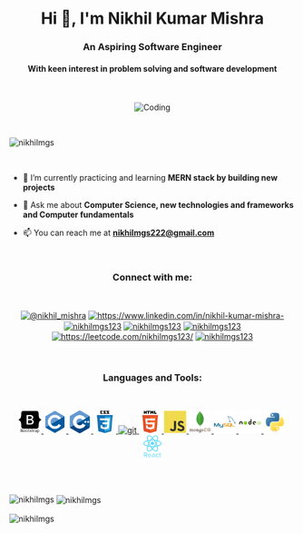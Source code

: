 <h1 align="center">Hi 👋, I'm Nikhil Kumar Mishra</h1>
<h3 align="center">An Aspiring Software Engineer </h3>
<h4 align="center">With keen interest in problem solving and software development </h4>
<br>
<p align = "center"><img align = "center" alt = "Coding" width = "400" src = "https://media.giphy.com/media/26tn33aiTi1jkl6H6/giphy.gif"></p>
<br>
<p align="left"> <img src="https://komarev.com/ghpvc/?username=nikhilmgs&label=Profile%20views&color=0e75b6&style=flat" alt="nikhilmgs" /> </p>
<br>

- 🌱 I’m currently practicing and learning **MERN stack by building new projects**

- 💬 Ask me about **Computer Science, new technologies and frameworks and Computer fundamentals**

- 📫 You can reach me at **nikhilmgs222@gmail.com**


<br>

<h3 align="center">Connect with me:</h3>
<br>
<p align="center">
<a href="https://dev.to/@nikhil_mishra" target="blank"><img align="center" src="https://raw.githubusercontent.com/rahuldkjain/github-profile-readme-generator/master/src/images/icons/Social/devto.svg" alt="@nikhil_mishra" height="30" width="40" /></a>
<a href="https://linkedin.com/in/https://www.linkedin.com/in/nikhil-kumar-mishra-" target="blank"><img align="center" src="https://raw.githubusercontent.com/rahuldkjain/github-profile-readme-generator/master/src/images/icons/Social/linked-in-alt.svg" alt="https://www.linkedin.com/in/nikhil-kumar-mishra-" height="30" width="40" /></a>
<a href="https://www.codechef.com/users/nikhilmgs123" target="blank"><img align="center" src="https://cdn.jsdelivr.net/npm/simple-icons@3.1.0/icons/codechef.svg" alt="nikhilmgs123" height="30" width="40" /></a>
<a href="https://www.hackerrank.com/nikhilmgs123" target="blank"><img align="center" src="https://raw.githubusercontent.com/rahuldkjain/github-profile-readme-generator/master/src/images/icons/Social/hackerrank.svg" alt="nikhilmgs123" height="30" width="40" /></a>  
<a href="https://codeforces.com/profile/nikhilmgs123" target="blank"><img align="center" src="https://raw.githubusercontent.com/rahuldkjain/github-profile-readme-generator/master/src/images/icons/Social/codeforces.svg" alt="nikhilmgs123" height="30" width="40" /></a>
<a href="https://leetcode.com/nikhilmgs123/" target="blank"><img align="center" src="https://raw.githubusercontent.com/rahuldkjain/github-profile-readme-generator/master/src/images/icons/Social/leet-code.svg" alt="https://leetcode.com/nikhilmgs123/" height="30" width="40" /></a>
<a href="https://auth.geeksforgeeks.org/user/nikhilmgs123" target="blank"><img align="center" src="https://raw.githubusercontent.com/rahuldkjain/github-profile-readme-generator/master/src/images/icons/Social/geeks-for-geeks.svg" alt="nikhilmgs123" height="30" width="40" /></a>
</p>
<br>

<h3 align="center">Languages and Tools:</h3>

<br>
<p align="center"> <a href="https://getbootstrap.com" target="_blank" rel="noreferrer"> <img src="https://raw.githubusercontent.com/devicons/devicon/master/icons/bootstrap/bootstrap-plain-wordmark.svg" alt="bootstrap" width="40" height="40"/> </a> <a href="https://www.cprogramming.com/" target="_blank" rel="noreferrer"> <img src="https://raw.githubusercontent.com/devicons/devicon/master/icons/c/c-original.svg" alt="c" width="40" height="40"/> </a> <a href="https://www.w3schools.com/cpp/" target="_blank" rel="noreferrer"> <img src="https://raw.githubusercontent.com/devicons/devicon/master/icons/cplusplus/cplusplus-original.svg" alt="cplusplus" width="40" height="40"/> </a> <a href="https://www.w3schools.com/css/" target="_blank" rel="noreferrer"> <img src="https://raw.githubusercontent.com/devicons/devicon/master/icons/css3/css3-original-wordmark.svg" alt="css3" width="40" height="40"/> </a> <a href="https://git-scm.com/" target="_blank" rel="noreferrer"> <img src="https://www.vectorlogo.zone/logos/git-scm/git-scm-icon.svg" alt="git" width="40" height="40"/> </a> <a href="https://www.w3.org/html/" target="_blank" rel="noreferrer"> <img src="https://raw.githubusercontent.com/devicons/devicon/master/icons/html5/html5-original-wordmark.svg" alt="html5" width="40" height="40"/> </a> <a href="https://developer.mozilla.org/en-US/docs/Web/JavaScript" target="_blank" rel="noreferrer"> <img src="https://raw.githubusercontent.com/devicons/devicon/master/icons/javascript/javascript-original.svg" alt="javascript" width="40" height="40"/> </a> <a href="https://www.mongodb.com/" target="_blank" rel="noreferrer"> <img src="https://raw.githubusercontent.com/devicons/devicon/master/icons/mongodb/mongodb-original-wordmark.svg" alt="mongodb" width="40" height="40"/> </a> <a href="https://www.mysql.com/" target="_blank" rel="noreferrer"> <img src="https://raw.githubusercontent.com/devicons/devicon/master/icons/mysql/mysql-original-wordmark.svg" alt="mysql" width="40" height="40"/> </a> <a href="https://nodejs.org" target="_blank" rel="noreferrer"> <img src="https://raw.githubusercontent.com/devicons/devicon/master/icons/nodejs/nodejs-original-wordmark.svg" alt="nodejs" width="40" height="40"/> </a> <a href="https://www.python.org" target="_blank" rel="noreferrer"> <img src="https://raw.githubusercontent.com/devicons/devicon/master/icons/python/python-original.svg" alt="python" width="40" height="40"/> </a> <a href="https://reactjs.org/" target="_blank" rel="noreferrer"> <img src="https://raw.githubusercontent.com/devicons/devicon/master/icons/react/react-original-wordmark.svg" alt="react" width="40" height="40"/> </a> </p>

<br>
<br>
<p><img align="left" src="https://github-readme-stats.vercel.app/api/top-langs?username=nikhilmgs&show_icons=true&locale=en&layout=compact&theme=algolia" alt="nikhilmgs" /></p>

<p>&nbsp;<img align="center" src="https://github-readme-stats.vercel.app/api?username=nikhilmgs&show_icons=true&locale=en&theme=algolia" alt="nikhilmgs" /></p>


<p><img align="center" src="https://github-readme-streak-stats.herokuapp.com/?user=nikhilmgs&theme=algolia" alt="nikhilmgs" /></p>
